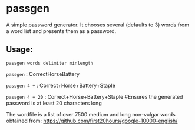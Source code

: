 # passgen

A simple password generator. It chooses several (defaults to 3) words from a word list and presents them as a password.

## Usage:
`passgen words delimiter minlength`

`passgen` : CorrectHorseBattery

`passgen 4 +` : Correct+Horse+Battery+Staple

`passgen 4 + 20` : Correct+Horse+Battery+Staple #Ensures the generated password is at least 20 characters long

The wordfile is a list of over 7500 medium and long non-vulgar words obtained from:
https://github.com/first20hours/google-10000-english/
